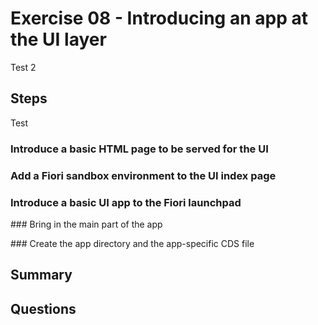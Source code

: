 # Exercise 08 - Introducing an app at the UI layer

Test 2


## Steps

Test


### Introduce a basic HTML page to be served for the UI


### Add a Fiori sandbox environment to the UI index page



### Introduce a basic UI app to the Fiori launchpad




### Bring in the main part of the app


### Create the app directory and the app-specific CDS file

## Summary

## Questions
